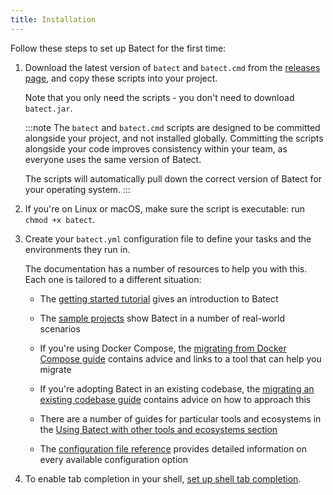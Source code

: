 ```yaml
---
title: Installation
---
```


Follow these steps to set up Batect for the first time:

1. Download the latest version of `batect` and `batect.cmd` from the [releases page](https://github.com/batect/batect/releases),
   and copy these scripts into your project.

   Note that you only need the scripts - you don't need to download `batect.jar`.

   :::note
   The `batect` and `batect.cmd` scripts are designed to be committed alongside your project, and not installed globally. Committing
   the scripts alongside your code improves consistency within your team, as everyone uses the same version of Batect.

   The scripts will automatically pull down the correct version of Batect for your operating system.
   :::

2. If you're on Linux or macOS, make sure the script is executable: run `chmod +x batect`.

3. Create your `batect.yml` configuration file to define your tasks and the environments they run in.

   The documentation has a number of resources to help you with this. Each one is tailored to a different situation:

   - The [getting started tutorial](tutorial.md) gives an introduction to Batect

   - The [sample projects](sample-projects.md) show Batect in a number of real-world scenarios

   - If you're using Docker Compose, the [migrating from Docker Compose guide](../how-to/migrate-from-docker-compose.md) contains
     advice and links to a tool that can help you migrate

   - If you're adopting Batect in an existing codebase, the [migrating an existing codebase guide](../how-to/migrate-existing-codebase.md)
     contains advice on how to approach this

   - There are a number of guides for particular tools and ecosystems in the [Using Batect with other tools and ecosystems section](../using-batect-with/tools)

   - The [configuration file reference](../reference/config/overview.md) provides detailed information on every available configuration option

4. To enable tab completion in your shell, [set up shell tab completion](shell-tab-completion.md).
